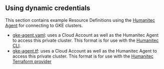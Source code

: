## Using dynamic credentials

This section contains example Resource Definitions using the [Humanitec Agent](https://developer.humanitec.com/integration-and-extensions/humanitec-agent/overview/) for connecting to GKE clusters.

* [gke-agent.yaml](gke-agent.yaml): uses a Cloud Account as well as the Humanitec Agent to access this private cluster. This format is for use with the [Humanitec CLI](https://developer.humanitec.com/platform-orchestrator/cli/).
* [gke-agent.tf](gke-agent.tf): uses a Cloud Account as well as the Humanitec Agent to access this private cluster. This format is for use with the [Humanitec Terraform provider](https://registry.terraform.io/providers/humanitec/humanitec)